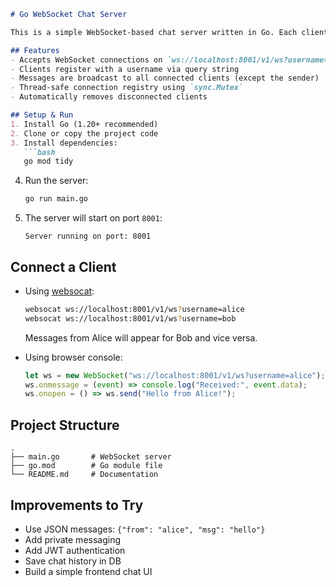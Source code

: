 ````markdown
# Go WebSocket Chat Server

This is a simple WebSocket-based chat server written in Go. Each client connects with a username and can send messages that are broadcast to all other connected clients.

## Features
- Accepts WebSocket connections on `ws://localhost:8001/v1/ws?username=yourname`
- Clients register with a username via query string
- Messages are broadcast to all connected clients (except the sender)
- Thread-safe connection registry using `sync.Mutex`
- Automatically removes disconnected clients

## Setup & Run
1. Install Go (1.20+ recommended)  
2. Clone or copy the project code  
3. Install dependencies:
   ```bash
   go mod tidy
````

4. Run the server:

   ```bash
   go run main.go
   ```
5. The server will start on port `8001`:

   ```
   Server running on port: 8001
   ```

## Connect a Client

* Using [websocat](https://github.com/vi/websocat):

  ```bash
  websocat ws://localhost:8001/v1/ws?username=alice
  websocat ws://localhost:8001/v1/ws?username=bob
  ```

  Messages from Alice will appear for Bob and vice versa.

* Using browser console:

  ```javascript
  let ws = new WebSocket("ws://localhost:8001/v1/ws?username=alice");
  ws.onmessage = (event) => console.log("Received:", event.data);
  ws.onopen = () => ws.send("Hello from Alice!");
  ```

## Project Structure

```
.
├── main.go       # WebSocket server
├── go.mod        # Go module file
└── README.md     # Documentation
```

## Improvements to Try

* Use JSON messages: `{"from": "alice", "msg": "hello"}`
* Add private messaging
* Add JWT authentication
* Save chat history in DB
* Build a simple frontend chat UI
